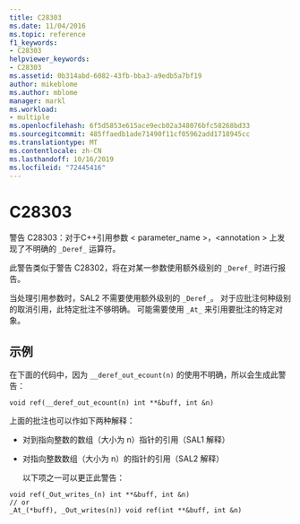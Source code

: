 ```yaml
---
title: C28303
ms.date: 11/04/2016
ms.topic: reference
f1_keywords:
- C28303
helpviewer_keywords:
- C28303
ms.assetid: 0b314abd-6082-43fb-bba3-a9edb5a7bf19
author: mikeblome
ms.author: mblome
manager: markl
ms.workload:
- multiple
ms.openlocfilehash: 6f5d5853e615ace9ecb02a348076bfc58268bd33
ms.sourcegitcommit: 485ffaedb1ade71490f11cf05962add1718945cc
ms.translationtype: MT
ms.contentlocale: zh-CN
ms.lasthandoff: 10/16/2019
ms.locfileid: "72445416"
---
```

# <a name="c28303"></a>C28303
警告 C28303：对于C++引用参数 < parameter_name >，\<annotation > 上发现了不明确的 `_Deref_` 运算符。

 此警告类似于警告 C28302，将在对某一参数使用额外级别的 `_Deref_` 时进行报告。

 当处理引用参数时，SAL2 不需要使用额外级别的 `_Deref_`。 对于应批注何种级别的取消引用，此特定批注不够明确。 可能需要使用 `_At_` 来引用要批注的特定对象。

## <a name="example"></a>示例
 在下面的代码中，因为 `__deref_out_ecount(n)` 的使用不明确，所以会生成此警告：

```
void ref(__deref_out_ecount(n) int **&buff, int &n)
```

 上面的批注也可以作如下两种解释：

- 对到指向整数的数组（大小为 n）指针的引用（SAL1 解释）

- 对指向整数数组（大小为 n）的指针的引用（SAL2 解释）

  以下项之一可以更正此警告：

```
void ref(_Out_writes_(n) int **&buff, int &n)
// or
_At_(*buff), _Out_writes(n)) void ref(int **&buff, int &n)
```
